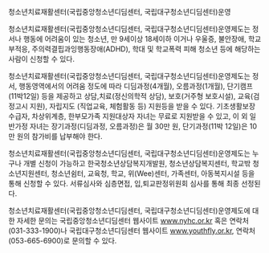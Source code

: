 청소년치료재활센터(국립중앙청소년디딤센터, 국립대구청소년디딤센터)운영

청소년치료재활센터(국립중앙청소년디딤센터, 국립대구청소년디딤센터)운영제도는 정서나 행동에 어려움이 있는 청소년, 만 9세이상 18세이하 이거나 우울증, 불안장애, 학교부적응, 주의력결핍과잉행동장애(ADHD), 학대 및 학교폭력 피해 청소년 등에 해당하는 사람이 신청할 수 있다.

청소년치료재활센터(국립중앙청소년디딤센터, 국립대구청소년디딤센터)운영제도는 정서, 행동영역에서의 어려움 정도에 따라 디딤과정(4개월), 오름과정(1개월), 단기캠프 (11박12일) 등을 제공하고 상담,치료(정신의학적 상담), 보호(거주형 보호시설), 교육(검정고시 지원), 자립지도 (직업교육, 체험활동 등) 지원등을 받을 수 있다. 기초생활보장수급자, 차상위계층, 한부모가족 지원대상자 자녀는 무료로 지원받을 수 있고, 이 외 일반가정 자녀는 장기과정(디딤과정, 오름과정)은 월 30만 원, 단기과정(11박 12일)은 10만 원의 참가비를 납부해야 한다.

청소년치료재활센터(국립중앙청소년디딤센터, 국립대구청소년디딤센터)운영제도는 누구나 개별 신청이 가능하고 한국청소년상담복지개발원, 청소년상담복지센터, 학교밖 청소년지원센터, 청소년쉼터, 교육청, 학교, 위(Wee)센터, 가족센터, 아동복지시설 등을 통해 신청할 수 있다. 서류심사와 심층면접, 입,퇴교판정위원회 심사를 통해 최종 선정된다.

청소년치료재활센터(국립중앙청소년디딤센터, 국립대구청소년디딤센터)운영제도에 대한 자세한 문의는 국립중앙청소년디딤센터 웹사이트 www.nyhc.or.kr 혹은 연락처 (031-333-1900)나 국립대구청소년디딤센터 웹사이트 www.youthfly.or.kr, 연락처 (053-665-6900)로 문의할 수 있다.